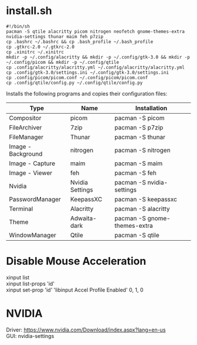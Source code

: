 # install.sh

```
#!/bin/sh
pacman -S qtile alacritty picom nitrogen neofetch gnome-themes-extra nvidia-settings thunar maim feh p7zip
cp .bashrc ~/.bashrc && cp .bash_profile ~/.bash_profile
cp .gtkrc-2.0 ~/.gtkrc-2.0
cp .xinitrc ~/.xinitrc
mkdir -p ~/.config/alacritty && mkdir -p ~/.config/gtk-3.0 && mkdir -p ~/.config/picom && mkdir -p ~/.config/qtile
cp .config/alacritty/alacritty.yml ~/.config/alacritty/alacritty.yml
cp .config/gtk-3.0/settings.ini ~/.config/gtk-3.0/settings.ini
cp .config/picom/picom.conf ~/.config/picom/picom.conf
cp .config/qtile/config.py ~/.config/qtile/config.py
```

Installs the following programs and copies their configuration files:

| Type | Name | Installation |
|----------|-----------|---------------------|
| Compositor | picom | pacman -S picom |
| FileArchiver | 7zip | pacman -S p7zip |
| FileManager | Thunar | pacman -S thunar |
| Image - Background | nitrogen | pacman -S nitrogen |
| Image - Capture | maim | pacman -S maim |
| Image - Viewer | feh | pacman -S feh |
| Nvidia | Nvidia Settings | pacman -S nvidia-settings |
| PasswordManager | KeepassXC | pacman -S keepassxc |
| Terminal | Alacritty | pacman -S alacritty |
| Theme | Adwaita-dark | pacman -S gnome-themes-extra |
| WindowManager | Qtile | pacman -S qtile |

# Disable Mouse Acceleration 

xinput list <br>
xinput list-props 'id' <br>
xinput set-prop 'id' 'libinput Accel Profile Enabled' 0, 1, 0 

# NVIDIA

Driver: https://www.nvidia.com/Download/index.aspx?lang=en-us <br>
GUI: nvidia-settings
